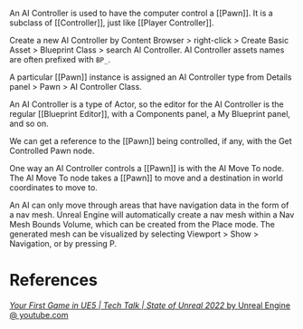 An AI Controller is used to have the computer control a [[Pawn]].
It is a subclass of [[Controller]], just like [[Player Controller]].

Create a new AI Controller by Content Browser > right-click > Create Basic Asset > Blueprint Class > search AI Controller.
AI Controller assets names are often prefixed with `BP_`.

A particular [[Pawn]] instance is assigned an AI Controller type from Details panel > Pawn > AI Controller Class.

An AI Controller is a type of Actor, so the editor for the AI Controller is the regular [[Blueprint Editor]], with a Components panel, a My Blueprint panel, and so on.

We can get a reference to the [[Pawn]] being controlled, if any, with the Get Controlled Pawn node.

One way an AI Controller controls a [[Pawn]] is with the AI Move To node.
The AI Move To node takes a [[Pawn]] to move and a destination in world coordinates to move to.

An AI can only move through areas that have navigation data in the form of a nav mesh.
Unreal Engine will automatically create a nav mesh within a Nav Mesh Bounds Volume, which can be created from the Place mode.
The generated mesh can be visualized by selecting Viewport > Show > Navigation, or by pressing P.


# References

[_Your First Game in UE5 | Tech Talk | State of Unreal 2022_ by Unreal Engine @ youtube.com](https://youtu.be/Itd677YZi50?t=3149)
